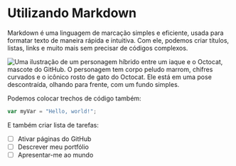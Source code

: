 # Utilizando Markdown

Markdown é uma linguagem de marcação simples e eficiente, usada para formatar texto de maneira rápida e intuitiva. Com ele, podemos criar títulos, listas, links e muito mais sem precisar de códigos complexos.


![Uma ilustração de um personagem híbrido entre um iaque e o Octocat, mascote do GitHub. O personagem tem corpo peludo marrom, chifres curvados e o icônico rosto de gato do Octocat. Ele está em uma pose descontraída, olhando para frente, com um fundo simples.](https://octodex.github.com/images/yaktocat.png)

Podemos colocar trechos de código também:

``` javascript
var myVar = "Hello, world!";
```
E também criar lista de tarefas:

- [ ] Ativar páginas do GitHub
- [ ] Descrever meu portfólio
- [ ] Apresentar-me ao mundo

